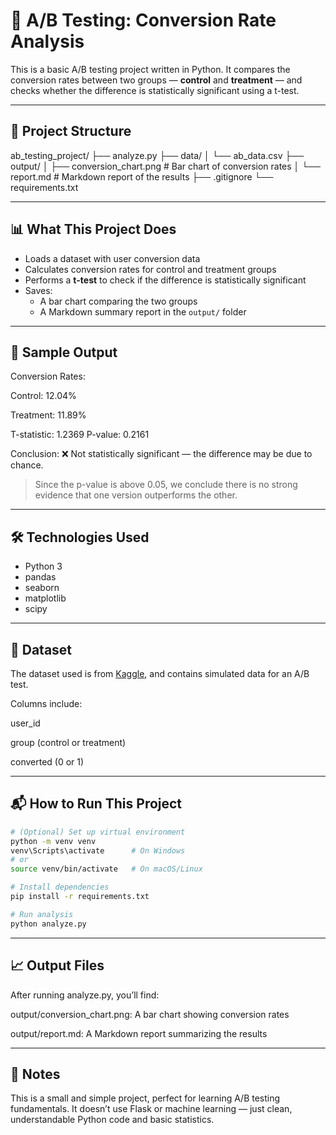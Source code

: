 # 🧪 A/B Testing: Conversion Rate Analysis

This is a basic A/B testing project written in Python. It compares the conversion rates between two groups — **control** and **treatment** — and checks whether the difference is statistically significant using a t-test.

---

## 📁 Project Structure

ab_testing_project/
├── analyze.py 
├── data/
│ └── ab_data.csv
├── output/
│ ├── conversion_chart.png # Bar chart of conversion rates
│ └── report.md # Markdown report of the results
├── .gitignore
└── requirements.txt


---

## 📊 What This Project Does

- Loads a dataset with user conversion data  
- Calculates conversion rates for control and treatment groups  
- Performs a **t-test** to check if the difference is statistically significant  
- Saves:
  - A bar chart comparing the two groups
  - A Markdown summary report in the `output/` folder

---

## 🧪 Sample Output

Conversion Rates:

Control: 12.04%

Treatment: 11.89%

T-statistic: 1.2369
P-value: 0.2161

Conclusion: ❌ Not statistically significant — the difference may be due to chance.

> Since the p-value is above 0.05, we conclude there is no strong evidence that one version outperforms the other.

---

## 🛠️ Technologies Used

- Python 3
- pandas
- seaborn
- matplotlib
- scipy

---

## 📎 Dataset
The dataset used is from [Kaggle](https://www.kaggle.com/datasets/zhangluyuan/ab-testing), and contains simulated data for an A/B test.

Columns include:

user_id

group (control or treatment)

converted (0 or 1)

---


## 📬 How to Run This Project

```bash
# (Optional) Set up virtual environment
python -m venv venv
venv\Scripts\activate      # On Windows
# or
source venv/bin/activate   # On macOS/Linux

# Install dependencies
pip install -r requirements.txt

# Run analysis
python analyze.py

```
---

## 📈 Output Files
After running analyze.py, you’ll find:

output/conversion_chart.png: A bar chart showing conversion rates

output/report.md: A Markdown report summarizing the results

---

## 📌 Notes
This is a small and simple project, perfect for learning A/B testing fundamentals.
It doesn’t use Flask or machine learning — just clean, understandable Python code and basic statistics.


